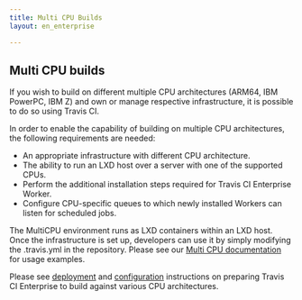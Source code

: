 ```yaml
---
title: Multi CPU Builds
layout: en_enterprise

---
```


## Multi CPU builds

If you wish to build on different multiple CPU architectures (ARM64, IBM PowerPC, IBM Z) and own or manage respective infrastructure, it is possible to do so using Travis CI.

In order to enable the capability of building on multiple CPU architectures, the following requirements are needed:
 
* An appropriate infrastructure with different CPU architecture.
* The ability to run an LXD host over a server with one of the supported CPUs.
* Perform the additional installation steps required for Travis CI Enterprise Worker.
* Configure CPU-specific queues to which newly installed Workers can listen for scheduled jobs.

The MultiCPU environment runs as LXD containers within an LXD host. Once the infrastructure is set up, developers can use it by simply modifying the .travis.yml in the repository.  Please see our [Multi CPU documentation](https://docs.travis-ci.com/user/multi-cpu-architectures/) for usage examples.

Please see [deployment](https://docs.travis-ci.com/user/enterprise/setting-up-worker/) and [configuration](https://docs.travis-ci.com/user/enterprise/worker-configuration/) instructions on preparing Travis CI Enterprise to build against various CPU architectures.
